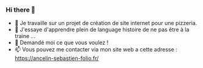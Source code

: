 ### Hi there 👋



- 🔭 Je travaille sur un projet de création de site internet pour une pizzeria.
- 🌱 J'essaye d'apprendre plein de language histoire de ne pas être à la traine ...
- 💬 Demandé moi ce que vous voulez !
- 📫 Vous pouvez me contacter via mon site web a cette adresse : https://ancelin-sebastien-folio.fr/
